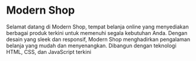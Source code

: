 # Modern Shop

Selamat datang di Modern Shop, tempat belanja online yang menyediakan berbagai produk terkini untuk memenuhi segala kebutuhan Anda. Dengan desain yang sleek dan responsif, Modern Shop menghadirkan pengalaman belanja yang mudah dan menyenangkan. Dibangun dengan teknologi HTML, CSS, dan JavaScript terkini
